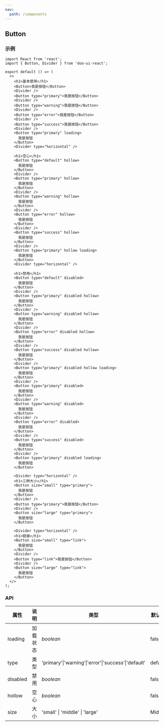 ```yaml
---
nav:
  path: /components
---
```


## Button

### 示例

```tsx
import React from 'react';
import { Button, Divider } from 'doo-ui-react';

export default () => (
  <>
    <h1>基本使用</h1>
    <Button>我是按钮</Button>
    <Divider />
    <Button type="primary">我是按钮</Button>
    <Divider />
    <Button type="warning">我是按钮</Button>
    <Divider />
    <Button type="error">我是按钮</Button>
    <Divider />
    <Button type="success">我是按钮</Button>
    <Divider />
    <Button type="primary" loading>
      我是按钮
    </Button>
    <Divider type="horizontal" />

    <h1>空心</h1>
    <Button type="default" hollow>
      我是按钮
    </Button>
    <Divider />
    <Button type="primary" hollow>
      我是按钮
    </Button>
    <Divider />
    <Button type="warning" hollow>
      我是按钮
    </Button>
    <Divider />
    <Button type="error" hollow>
      我是按钮
    </Button>
    <Divider />
    <Button type="success" hollow>
      我是按钮
    </Button>
    <Divider />
    <Button type="primary" hollow loading>
      我是按钮
    </Button>
    <Divider type="horizontal" />

    <h1>禁用</h1>
    <Button type="default" disabled>
      我是按钮
    </Button>
    <Divider />
    <Button type="primary" disabled hollow>
      我是按钮
    </Button>
    <Divider />
    <Button type="warning" disabled hollow>
      我是按钮
    </Button>
    <Divider />
    <Button type="error" disabled hollow>
      我是按钮
    </Button>
    <Divider />
    <Button type="success" disabled hollow>
      我是按钮
    </Button>
    <Divider />
    <Button type="primary" disabled hollow loading>
      我是按钮
    </Button>
    <Divider />
    <Button type="primary" disabled>
      我是按钮
    </Button>
    <Divider />
    <Button type="warning" disabled>
      我是按钮
    </Button>
    <Divider />
    <Button type="error" disabled>
      我是按钮
    </Button>
    <Divider />
    <Button type="success" disabled>
      我是按钮
    </Button>
    <Divider />
    <Button type="primary" disabled loading>
      我是按钮
    </Button>

    <Divider type="horizontal" />
    <h1>三种大小</h1>
    <Button size="small" type="primary">
      我是按钮
    </Button>
    <Divider />
    <Button type="primary">我是按钮</Button>
    <Divider />
    <Button size="large" type="primary">
      我是按钮
    </Button>

    <Divider type="horizontal" />
    <h1>链接</h1>
    <Button size="small" type="link">
      我是按钮
    </Button>
    <Divider />
    <Button type="link">我是按钮</Button>
    <Divider />
    <Button size="large" type="link">
      我是按钮
    </Button>
  </>
);
```

### API

| 属性     | 说明     | 类型                                                | 默认值  |
| -------- | -------- | --------------------------------------------------- | ------- |
| loading  | 加载状态 | _boolean_                                           | false   |
| type     | 类型     | 'primary'\|'warning'\|'error'\|'success'\|'default' | default |
| disabled | 禁用     | _boolean_                                           | false   |
| hollow   | 空心     | _boolean_                                           | false   |
| size     | 大小     | 'small' \| 'middle' \| 'large'                      | Middle  |

